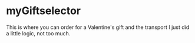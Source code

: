# myGiftselector
This is where you can order for a Valentine's gift and the transport
I just did a little logic, not too much. 

